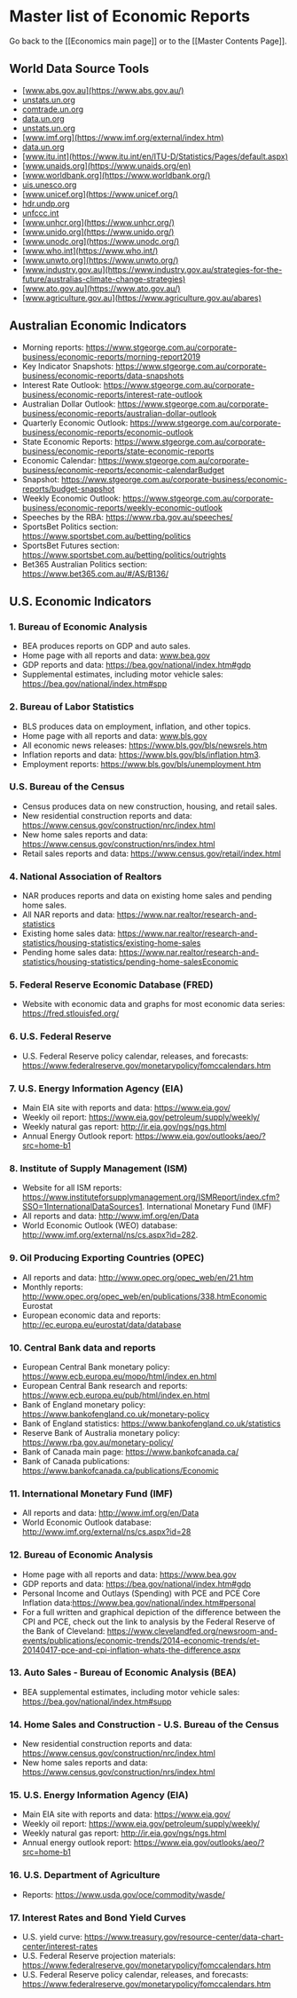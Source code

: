 # Master list of Economic Reports

Go back to the [[Economics main page]] or to the [[Master Contents Page]].

## World Data Source Tools

- [www.abs.gov.au](https://www.abs.gov.au/)
- [unstats.un.org](https://unstats.un.org/home/)
- [comtrade.un.org](https://comtrade.un.org/)
- [data.un.org](http://data.un.org/)
- [unstats.un.org](https://unstats.un.org/sdgs/indicators/database/)
- [www.imf.org](https://www.imf.org/external/index.htm)
- [data.un.org](http://data.un.org/)
- [www.itu.int](https://www.itu.int/en/ITU-D/Statistics/Pages/default.aspx)
- [www.unaids.org](https://www.unaids.org/en)
- [www.worldbank.org](https://www.worldbank.org/)
- [uis.unesco.org](http://uis.unesco.org/)
- [www.unicef.org](https://www.unicef.org/)
- [hdr.undp.org](http://hdr.undp.org/en)
- [unfccc.int](https://unfccc.int/)
- [www.unhcr.org](https://www.unhcr.org/)
- [www.unido.org](https://www.unido.org/)
- [www.unodc.org](https://www.unodc.org/)
- [www.who.int](https://www.who.int/)
- [www.unwto.org](https://www.unwto.org/)
- [www.industry.gov.au](https://www.industry.gov.au/strategies-for-the-future/australias-climate-change-strategies)
- [www.ato.gov.au](https://www.ato.gov.au/)
- [www.agriculture.gov.au](https://www.agriculture.gov.au/abares)

## Australian Economic Indicators

- Morning reports:  https://www.stgeorge.com.au/corporate-business/economic-reports/morning-report2019 
- Key Indicator Snapshots:  https://www.stgeorge.com.au/corporate-business/economic-reports/data-snapshots 
- Interest Rate Outlook:  https://www.stgeorge.com.au/corporate-business/economic-reports/interest-rate-outlook 
- Australian Dollar Outlook:  https://www.stgeorge.com.au/corporate-business/economic-reports/australian-dollar-outlook 
- Quarterly Economic Outlook:  https://www.stgeorge.com.au/corporate-business/economic-reports/economic-outlook 
- State Economic Reports:  https://www.stgeorge.com.au/corporate-business/economic-reports/state-economic-reports 
- Economic Calendar:  https://www.stgeorge.com.au/corporate-business/economic-reports/economic-calendarBudget 
- Snapshot:  https://www.stgeorge.com.au/corporate-business/economic-reports/budget-snapshot
- Weekly Economic Outlook:  https://www.stgeorge.com.au/corporate-business/economic-reports/weekly-economic-outlook 
- Speeches by the RBA:  https://www.rba.gov.au/speeches/
- SportsBet Politics section:  https://www.sportsbet.com.au/betting/politics
- SportsBet Futures section:  https://www.sportsbet.com.au/betting/politics/outrights
- Bet365 Australian Politics section:  https://www.bet365.com.au/#/AS/B136/


## U.S. Economic Indicators

### 1. Bureau of Economic Analysis

- BEA produces reports on GDP and auto sales.
-  Home page with all reports and data: www.bea.gov
- GDP reports and data: https://bea.gov/national/index.htm#gdp
- Supplemental estimates, including motor vehicle sales: https://bea.gov/national/index.htm#spp 

### 2. Bureau of Labor Statistics

- BLS produces data on employment, inflation, and other topics.
- Home page with all reports and data: www.bls.gov 
- All economic news releases: https://www.bls.gov/bls/newsrels.htm
- Inflation reports and data: https://www.bls.gov/bls/inflation.htm3.  
- Employment reports: https://www.bls.gov/bls/unemployment.htm

### U.S. Bureau of the Census

- Census produces data on new construction, housing, and retail sales.
- New residential construction reports and data: https://www.census.gov/construction/nrc/index.html
- New home sales reports and data: https://www.census.gov/construction/nrs/index.html
- Retail sales reports and data: https://www.census.gov/retail/index.html 

### 4. National Association of Realtors

- NAR produces reports and data on existing home sales and pending home sales.
- All NAR reports and data: https://www.nar.realtor/research-and-statistics
- Existing home sales data: https://www.nar.realtor/research-and-statistics/housing-statistics/existing-home-sales
- Pending home sales data: https://www.nar.realtor/research-and-statistics/housing-statistics/pending-home-salesEconomic 

### 5. Federal Reserve Economic Database (FRED)

- Website with economic data and graphs for most economic data series: https://fred.stlouisfed.org/    

### 6. U.S. Federal Reserve 

- U.S. Federal Reserve policy calendar, releases, and forecasts: https://www.federalreserve.gov/monetarypolicy/fomccalendars.htm    

### 7. U.S. Energy Information Agency (EIA)

- Main EIA site with reports and data: https://www.eia.gov/
- Weekly oil report: https://www.eia.gov/petroleum/supply/weekly/
- Weekly natural gas report: http://ir.eia.gov/ngs/ngs.html
- Annual Energy Outlook report: https://www.eia.gov/outlooks/aeo/?src=home-b1    

### 8. Institute of Supply Management (ISM)

- Website for all ISM reports:  https://www.instituteforsupplymanagement.org/ISMReport/index.cfm?SSO=1InternationalDataSources1. International Monetary Fund (IMF)
- All reports and data: http://www.imf.org/en/Data
- World Economic Outlook (WEO) database: http://www.imf.org/external/ns/cs.aspx?id=282. 

### 9. Oil Producing Exporting Countries (OPEC)

- All reports and data: http://www.opec.org/opec_web/en/21.htm
- Monthly reports: http://www.opec.org/opec_web/en/publications/338.htmEconomic 
Eurostat
- European economic data and reports: http://ec.europa.eu/eurostat/data/database    

### 10. Central Bank data and reports

- European Central Bank monetary policy:  https://www.ecb.europa.eu/mopo/html/index.en.html
- European Central Bank research and reports:  https://www.ecb.europa.eu/pub/html/index.en.html
- Bank of England monetary policy: https://www.bankofengland.co.uk/monetary-policy
- Bank of England statistics: https://www.bankofengland.co.uk/statistics
- Reserve Bank of Australia monetary policy: https://www.rba.gov.au/monetary-policy/
- Bank of Canada main page: https://www.bankofcanada.ca/
- Bank of Canada publications: https://www.bankofcanada.ca/publications/Economic

### 11. International Monetary Fund (IMF)
 - All reports and data: http://www.imf.org/en/Data
 - World Economic Outlook database: http://www.imf.org/external/ns/cs.aspx?id=28 

### 12. Bureau of Economic Analysis
 - Home page with all reports and data: https://www.bea.gov 
 - GDP reports and data: https://bea.gov/national/index.htm#gdp
 -  Personal Income and Outlays (Spending) with PCE and PCE Core Inflation data:https://www.bea.gov/national/index.htm#personal
 -  For a full written and graphical depiction of the difference between the CPI and PCE, check out the link to analysis by the Federal Reserve of the Bank of Cleveland: https://www.clevelandfed.org/newsroom-and-events/publications/economic-trends/2014-economic-trends/et-20140417-pce-and-cpi-inflation-whats-the-difference.aspx 

### 13. Auto Sales - Bureau of Economic Analysis (BEA)
 - BEA supplemental estimates, including motor vehicle sales:  https://bea.gov/national/index.htm#supp 

### 14. Home Sales and Construction - U.S. Bureau of the Census
 - New residential construction reports and data:  https://www.census.gov/construction/nrc/index.html
 - New home sales reports and data: https://www.census.gov/construction/nrs/index.html 

### 15. U.S. Energy Information Agency (EIA)
 - Main EIA site with reports and data: https://www.eia.gov/
 - Weekly oil report: https://www.eia.gov/petroleum/supply/weekly/
 - Weekly natural gas report: http://ir.eia.gov/ngs/ngs.html
 - Annual energy outlook report: https://www.eia.gov/outlooks/aeo/?src=home-b1 

### 16. U.S. Department of Agriculture
 - Reports: https://www.usda.gov/oce/commodity/wasde/

### 17. Interest Rates and Bond Yield Curves

- U.S. yield curve: https://www.treasury.gov/resource-center/data-chart-center/interest-rates
- U.S. Federal Reserve projection materials: https://www.federalreserve.gov/monetarypolicy/fomccalendars.htm
- U.S. Federal Reserve policy calendar, releases, and forecasts:  https://www.federalreserve.gov/monetarypolicy/fomccalendars.htm